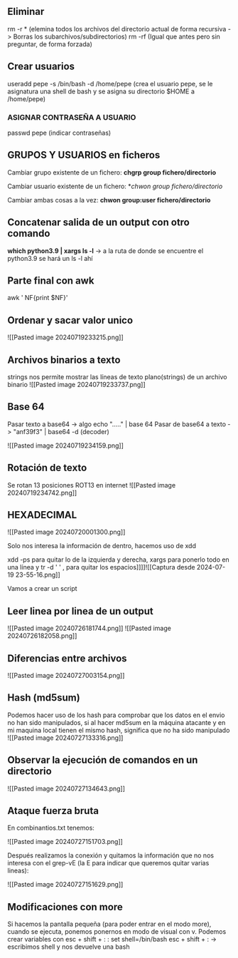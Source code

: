 ## Eliminar

rm -r * (elemina todos los archivos del directorio actual de forma recursiva -> Borras los subarchivos/subdirectorios)
rm -rf (Igual que antes pero sin preguntar, de forma forzada)

## Crear usuarios

useradd pepe -s /bin/bash -d /home/pepe (crea el usuario pepe, se le asignatura una shell de bash y se asigna su directorio $HOME a /home/pepe)

### ASIGNAR CONTRASEÑA A USUARIO
passwd pepe (indicar contraseñas)


## GRUPOS Y USUARIOS en ficheros


Cambiar grupo existente de un fichero:
**chgrp group fichero/directorio**

Cambiar usuario existente de un fichero:
**chwon group fichero/directorio*

Cambiar ambas cosas a la vez:
**chwon group:user fichero/directorio**

## Concatenar salida de un output con otro comando

**which python3.9 | xargs ls -l** -> a la ruta de donde se encuentre el python3.9 se hará un ls -l ahí


## Parte final con awk
awk ' NF{print $NF}'

## Ordenar y sacar valor unico

![[Pasted image 20240719233215.png]]

## Archivos binarios a texto
strings nos permite mostrar las líneas de texto plano(strings) de un archivo binario
![[Pasted image 20240719233737.png]]

## Base 64
Pasar texto a base64 -> algo echo "....." | base 64
Pasar de base64 a texto -> "anf39f3" | base64 -d (decoder)

![[Pasted image 20240719234159.png]]

## Rotación de texto
Se rotan 13 posiciones ROT13 en internet
![[Pasted image 20240719234742.png]]

## HEXADECIMAL

![[Pasted image 20240720001300.png]]

Solo nos interesa la información de dentro, hacemos uso de xdd

xdd -ps para quitar lo de la izquierda y derecha, xargs para ponerlo todo en una línea y tr -d ' ' , para quitar los espacios]]]]![[Captura desde 2024-07-19 23-55-16.png]]

Vamos a crear un script


## Leer linea por linea de un output

![[Pasted image 20240726181744.png]]
![[Pasted image 20240726182058.png]]

## Diferencias entre archivos

![[Pasted image 20240727003154.png]]

##  Hash (md5sum)

Podemos hacer uso de los hash para comprobar que los datos en el envio no han sido manipulados, si al hacer md5sum en la máquina atacante y en mi maquina local tienen el mismo hash, significa que no ha sido manipulado
![[Pasted image 20240727133316.png]]
## Observar la ejecución de comandos en un directorio

![[Pasted image 20240727134643.png]]

## Ataque fuerza bruta

En combinantios.txt tenemos:

![[Pasted image 20240727151703.png]]

Después realizamos la conexión y quitamos la información que no nos interesa con el grep-vE (la E para indicar que queremos quitar varias lineas):

![[Pasted image 20240727151629.png]]

## Modificaciones con more

Si hacemos la pantalla pequeña (para poder entrar en el modo more), cuando se ejecuta, ponemos ponernos en modo de visual con v.
Podemos crear variables con esc + shift + : 
: set shell=/bin/bash
esc + shift + : -> escribimos shell y nos devuelve una bash